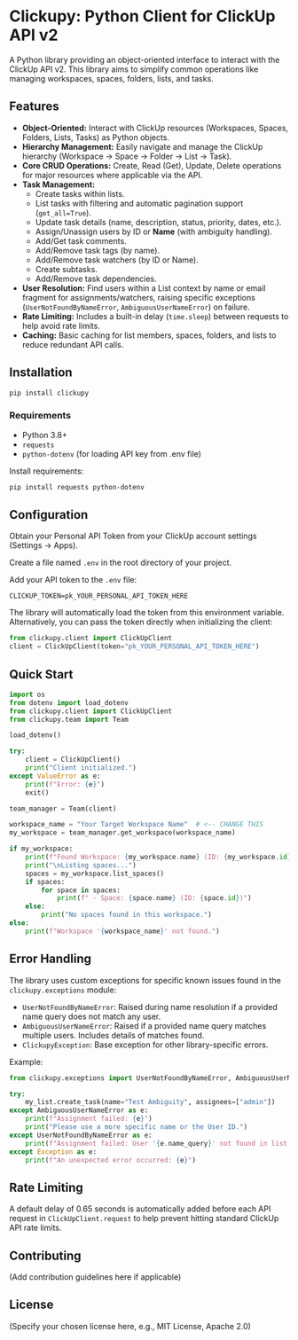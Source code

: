 
# Clickupy: Python Client for ClickUp API v2

A Python library providing an object-oriented interface to interact with the ClickUp API v2. This library aims to simplify common operations like managing workspaces, spaces, folders, lists, and tasks.

## Features

- **Object-Oriented:** Interact with ClickUp resources (Workspaces, Spaces, Folders, Lists, Tasks) as Python objects.
- **Hierarchy Management:** Easily navigate and manage the ClickUp hierarchy (Workspace -> Space -> Folder -> List -> Task).
- **Core CRUD Operations:** Create, Read (Get), Update, Delete operations for major resources where applicable via the API.
- **Task Management:**
  - Create tasks within lists.
  - List tasks with filtering and automatic pagination support (`get_all=True`).
  - Update task details (name, description, status, priority, dates, etc.).
  - Assign/Unassign users by ID or **Name** (with ambiguity handling).
  - Add/Get task comments.
  - Add/Remove task tags (by name).
  - Add/Remove task watchers (by ID or Name).
  - Create subtasks.
  - Add/Remove task dependencies.
- **User Resolution:** Find users within a List context by name or email fragment for assignments/watchers, raising specific exceptions (`UserNotFoundByNameError`, `AmbiguousUserNameError`) on failure.
- **Rate Limiting:** Includes a built-in delay (`time.sleep`) between requests to help avoid rate limits.
- **Caching:** Basic caching for list members, spaces, folders, and lists to reduce redundant API calls.

## Installation

```bash
pip install clickupy
```

### Requirements

- Python 3.8+
- `requests`
- `python-dotenv` (for loading API key from .env file)

Install requirements:

```bash
pip install requests python-dotenv
```

## Configuration

Obtain your Personal API Token from your ClickUp account settings (Settings -> Apps).

Create a file named `.env` in the root directory of your project.

Add your API token to the `.env` file:

```env
CLICKUP_TOKEN=pk_YOUR_PERSONAL_API_TOKEN_HERE
```

The library will automatically load the token from this environment variable. Alternatively, you can pass the token directly when initializing the client:

```python
from clickupy.client import ClickUpClient
client = ClickUpClient(token="pk_YOUR_PERSONAL_API_TOKEN_HERE")
```

## Quick Start

```python
import os
from dotenv import load_dotenv
from clickupy.client import ClickUpClient
from clickupy.team import Team

load_dotenv()

try:
    client = ClickUpClient()
    print("Client initialized.")
except ValueError as e:
    print(f"Error: {e}")
    exit()

team_manager = Team(client)

workspace_name = "Your Target Workspace Name"  # <-- CHANGE THIS
my_workspace = team_manager.get_workspace(workspace_name)

if my_workspace:
    print(f"Found Workspace: {my_workspace.name} (ID: {my_workspace.id})")
    print("\nListing spaces...")
    spaces = my_workspace.list_spaces()
    if spaces:
        for space in spaces:
            print(f" - Space: {space.name} (ID: {space.id})")
    else:
        print("No spaces found in this workspace.")
else:
    print(f"Workspace '{workspace_name}' not found.")
```

## Error Handling

The library uses custom exceptions for specific known issues found in the `clickupy.exceptions` module:

- `UserNotFoundByNameError`: Raised during name resolution if a provided name query does not match any user.
- `AmbiguousUserNameError`: Raised if a provided name query matches multiple users. Includes details of matches found.
- `ClickupyException`: Base exception for other library-specific errors.

Example:

```python
from clickupy.exceptions import UserNotFoundByNameError, AmbiguousUserNameError

try:
    my_list.create_task(name="Test Ambiguity", assignees=["admin"])
except AmbiguousUserNameError as e:
    print(f"Assignment failed: {e}")
    print("Please use a more specific name or the User ID.")
except UserNotFoundByNameError as e:
    print(f"Assignment failed: User '{e.name_query}' not found in list '{e.list_id}'.")
except Exception as e:
    print(f"An unexpected error occurred: {e}")
```

## Rate Limiting

A default delay of 0.65 seconds is automatically added before each API request in `ClickUpClient.request` to help prevent hitting standard ClickUp API rate limits.

## Contributing

(Add contribution guidelines here if applicable)

## License

(Specify your chosen license here, e.g., MIT License, Apache 2.0)
